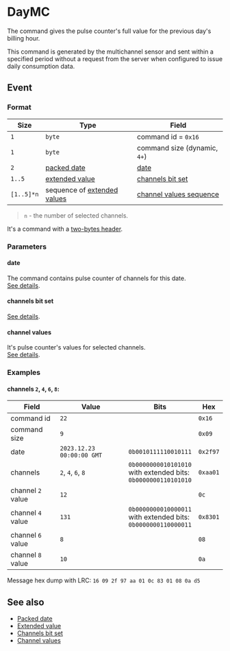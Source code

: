 # DayMC

The command gives the pulse counter's full value for the previous day's billing hour.

This command is generated by the multichannel sensor and sent within a specified period without a request from the server when configured to issue daily consumption data.


## Event

### Format

| Size       | Type                                                         | Field                                               |
| ---------- | ------------------------------------------------------------ | --------------------------------------------------- |
| `1`        | `byte`                                                       | command id = `0x16`                                 |
| `1`        | `byte`                                                       | command size (dynamic, `4+`)                        |
| `2`        | [packed date](../../types.md#packed-date)                    | [date](#date)                                       |
| `1..5`     | [extended value](../../types.md#extended-value)              | [channels bit set](../../types.md#channels-bit-set) |
| `[1..5]*n` | sequence of [extended values](../../types.md#extended-value) | [channel values sequence](#channel-values)          |

> `n` - the number of selected channels.

It's a command with a [two-bytes header](../message.md#command-with-a-two-bytes-header).

### Parameters

#### **date**

The command contains pulse counter of channels for this date.
<br>
[See details](../../types.md#packed-date).

#### **channels bit set**

[See details](../../types.md#channels-bit-set).

#### **channel values**

It's pulse counter's values for selected channels.
<br>
[See details](../../types.md#channel-values).

### Examples

#### channels `2`, `4`, `6`, `8`:

| Field             | Value                     | Bits                                                                    | Hex      |
| ----------------- | ------------------------- | ----------------------------------------------------------------------- | -------- |
| command id        | `22`                      |                                                                         | `0x16`   |
| command size      | `9`                       |                                                                         | `0x09`   |
| date              | `2023.12.23 00:00:00 GMT` | `0b0010111110010111`                                                    | `0x2f97` |
| channels          | `2`, `4`, `6`, `8`        | `0b0000000010101010` <br> with extended bits: <br> `0b0000000110101010` | `0xaa01` |
| channel `2` value | `12`                      |                                                                         | `0c`     |
| channel `4` value | `131`                     | `0b0000000010000011` <br> with extended bits: <br> `0b0000000110000011` | `0x8301` |
| channel `6` value | `8`                       |                                                                         | `08`     |
| channel `8` value | `10`                      |                                                                         | `0a`     |

Message hex dump with LRC: `16 09 2f 97 aa 01 0c 83 01 08 0a d5`


## See also

* [Packed date](../../types.md#packed-date)
* [Extended value](../../types.md#extended-value)
* [Channels bit set](../../types.md#channels-bit-set)
* [Channel values](../../types.md#channel-values)
